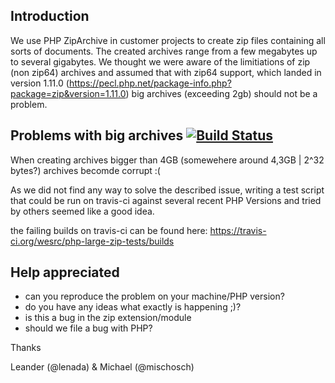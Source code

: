 ## Introduction
We use PHP ZipArchive in customer projects to create zip files containing all sorts of documents.
The created archives range from a few megabytes up to several gigabytes.
We thought we were aware of the limitiations of zip (non zip64) archives and assumed that with zip64 support,
which landed in version 1.11.0 (https://pecl.php.net/package-info.php?package=zip&version=1.11.0) 
big archives (exceeding 2gb) should not be a problem.

## Problems with big archives [![Build Status](https://travis-ci.org/wesrc/php-large-zip-tests.svg)](https://travis-ci.org/wesrc/php-large-zip-tests)
When creating archives bigger than 4GB (somewehere around 4,3GB | 2^32 bytes?)
archives becomde corrupt :(

As we did not find any way to solve the described issue, writing a test script that could be run on travis-ci 
against several recent PHP Versions and tried by others seemed like a good idea.

the failing builds on travis-ci can be found here: https://travis-ci.org/wesrc/php-large-zip-tests/builds

## Help appreciated
- can you reproduce the problem on your machine/PHP version?
- do you have any ideas what exactly is happening ;)?
- is this a bug in the zip extension/module
- should we file a bug with PHP?

Thanks

Leander (@lenada) & Michael (@mischosch)
